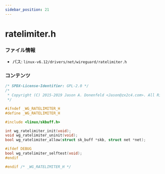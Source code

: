 ```yaml
---
sidebar_position: 21
---
```

# ratelimiter.h

### ファイル情報

- パス: `linux-v6.12/drivers/net/wireguard/ratelimiter.h`

### コンテンツ

```h
/* SPDX-License-Identifier: GPL-2.0 */
/*
 * Copyright (C) 2015-2019 Jason A. Donenfeld <Jason@zx2c4.com>. All Rights Reserved.
 */

#ifndef _WG_RATELIMITER_H
#define _WG_RATELIMITER_H

#include <linux/skbuff.h>

int wg_ratelimiter_init(void);
void wg_ratelimiter_uninit(void);
bool wg_ratelimiter_allow(struct sk_buff *skb, struct net *net);

#ifdef DEBUG
bool wg_ratelimiter_selftest(void);
#endif

#endif /* _WG_RATELIMITER_H */

```
